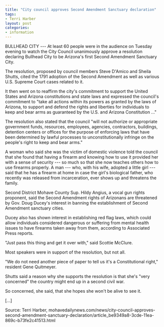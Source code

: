 ```yaml
---
title: "City council approves Second Amendment Sanctuary declaration"
tags:
- Terri Harber
layout: post
categories:
- information
---
```


BULLHEAD CITY --- At least 60 people were in the audience on Tuesday evening to watch the City Council unanimously approve a resolution declaring Bullhead City to be Arizona's first Second Amendment Sanctuary City.

The resolution, proposed by council members Steve D'Amico and Sheila Shutts, cited the 1791 adoption of the Second Amendment as well as various U.S. Supreme Court cases related to it.

It then went on to reaffirm the city's commitment to support the United States and Arizona constitutions and state laws and expressed the council's commitment to "take all actions within its powers as granted by the laws of Arizona, to support and defend the rights and liberties for individuals to keep and bear arms as guaranteed by the U.S. and Arizona Constitution ..."

The resolution also stated that the council "will not authorize or appropriate government funds, resources, employees, agencies, contractors, buildings, detention centers or offices for the purpose of enforcing laws that have been determined by lawful processes to unconstitutionally infringe on the people's right to keep and bear arms."

A woman who said she was the victim of domestic violence told the council that she found that having a firearm and knowing how to use it provided her with a sense of security --- so much so that she now teaches others how to use firearms properly. A man --- who, with his wife, adopted a little girl --- said that he has a firearm at home in case the girl's biological father, who recently was released from incarceration, ever shows up and threatens the family.

Second District Mohave County Sup. Hildy Angius, a vocal gun rights proponent, said the Second Amendment rights of Arizonans are threatened by Gov. Doug Ducey's interest in banning the establishment of Second Amendment sanctuary cities.

Ducey also has shown interest in establishing red flag laws, which could allow individuals considered dangerous or suffering from mental health issues to have firearms taken away from them, according to Associated Press reports.

"Just pass this thing and get it over with," said Scottie McClure.

Most speakers were in support of the resolution, but not all.

"We do not need another piece of paper to tell us it's a Constitutional right," resident Gene Quitmeyer.

Shutts said a reason why she supports the resolution is that she's "very concerned" the country might end up in a second civil war.

So concerned, she said, that she hopes she won't be alive to see it.

[...]

Source: Terri Harber, mohavedailynews.com/news/city-council-approves-second-amendment-sanctuary-declaration/article_be9349a8-3cde-11ea-869c-b73fe2c41513.html
